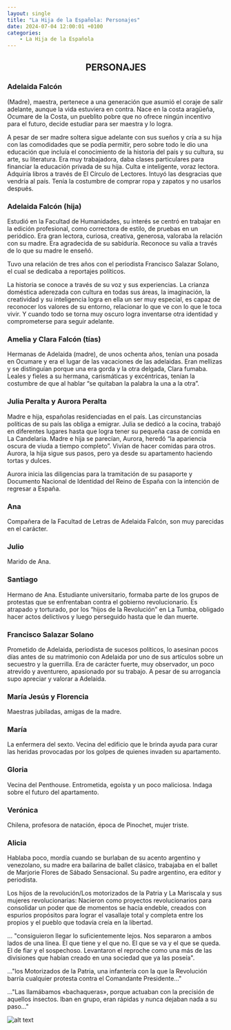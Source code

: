 ```yaml
---
layout: single
title: "La Hija de la Española: Personajes"
date: 2024-07-04 12:00:01 +0100
categories: 
    - La Hija de la Española
---
```

<center><h2>PERSONAJES</h2></center>



<h3>Adelaida Falcón</h3>


(Madre), maestra, pertenece a una 
generación que asumió el coraje de salir 
adelante, aunque la vida estuviera en 
contra. Nace en la costa aragüeña, 
Ocumare de la Costa, un pueblito pobre 
que no ofrece ningún incentivo para el
futuro, decide estudiar para ser maestra
y lo logra.  

A pesar de ser madre soltera sigue 
adelante con sus sueños y cría a su hija
con las comodidades que se podía 
permitir, pero sobre todo le dio una
educación que incluía el conocimiento de
la historia del país y su cultura, su arte, su literatura. Era 
muy trabajadora, daba clases particulares para financiar la 
educación privada de su hija. Culta e inteligente, voraz 
lectora. Adquiría libros a través de El Círculo de Lectores. 
Intuyó las desgracias que vendría al país. Tenía la costumbre de 
comprar ropa y zapatos y no usarlos después.


<h3>Adelaida Falcón (hija)</h3>


Estudió en la Facultad de Humanidades, su interés se centró en 
trabajar en la edición profesional, como correctora de estilo, 
de pruebas en un periódico. Era gran lectora, curiosa, creativa, 
generosa, valoraba la relación con su madre. Era agradecida de 
su sabiduría. Reconoce su valía a través de lo que su madre le 
enseñó. 


Tuvo una relación de tres años con el periodista Francisco 
Salazar Solano, el cual se  dedicaba a reportajes políticos.

La historia se conoce a través de su voz y sus experiencias. La 
crianza doméstica aderezada con cultura en todas sus áreas, la 
imaginación, la creatividad y su inteligencia logra en ella un 
ser muy especial, es capaz de reconocer los valores de su 
entorno, relacionar lo que ve con lo que le toca vivir. Y cuando 
todo se torna muy oscuro logra inventarse otra identidad y 
comprometerse para seguir adelante.

<h3>Amelia y Clara Falcón (tías)</h3>


Hermanas de Adelaida (madre), de unos ochenta años, tenían una 
posada en Ocumare y era el lugar de las vacaciones de las 
adelaidas. Eran mellizas y se distinguían porque una era gorda y 
la otra delgada, Clara fumaba. Leales y fieles a su hermana, 
carismáticas y excéntricas, tenían la costumbre de que al hablar 
“se quitaban la palabra la una a la otra”.



<h3>Julia Peralta y Aurora Peralta</h3>

Madre e hija, españolas residenciadas en el país. Las 
circunstancias políticas de su país las obliga a emigrar. Julia 
se dedicó a la cocina, trabajó en diferentes lugares hasta que 
logra tener su pequeña casa de comida en La Candelaria. Madre e 
hija se parecían, Aurora, heredó “la apariencia oscura de viuda 
a tiempo completo”. Vivían de hacer comidas para otros. Aurora, 
la hija sigue sus pasos, pero ya desde su apartamento haciendo 
tortas y dulces. 

Aurora inicia las diligencias para la tramitación de su 
pasaporte y Documento Nacional de Identidad del Reino de España 
con la intención de regresar a España.


<h3>Ana</h3>
Compañera de la Facultad de Letras  de Adelaida Falcón, son muy 
parecidas en el carácter. 

<h3>Julio</h3>

Marido de Ana.


<h3>Santiago</h3>
 
Hermano de Ana. Estudiante universitario, formaba parte de los 
grupos de protestas que se enfrentaban contra el gobierno 
revolucionario. Es atrapado  y torturado, por los “hijos de la 
Revolución” en La Tumba,  obligado hacer actos delictivos y 
luego perseguido hasta que le dan muerte.


<h3>Francisco Salazar Solano</h3>

Prometido de Adelaida, periodista de sucesos políticos, lo 
asesinan pocos días antes de su matrimonio con Adelaida por uno 
de sus artículos sobre un secuestro y la guerrilla. Era de 
carácter fuerte, muy observador, un poco atrevido y aventurero, 
apasionado por su trabajo.  A pesar de su arrogancia supo 
apreciar y valorar a Adelaida.


<h3>María Jesús y Florencia</h3>

Maestras jubiladas, amigas de la madre.


<h3>María</h3>

La enfermera del sexto. Vecina del edificio que le brinda ayuda 
para curar las heridas provocadas por los golpes de quienes 
invaden su apartamento.

<h3>Gloria</h3>

Vecina del Penthouse. Entrometida, egoísta y un poco maliciosa. 
Indaga sobre el futuro del apartamento.

<h3>Verónica</h3> 

Chilena, profesora de natación, época de Pinochet, mujer triste.

<h3>Alicia</h3> 

Hablaba poco, mordía cuando se burlaban de su acento argentino y 
venezolano, su madre era bailarina de ballet clásico, trabajaba 
en el ballet de Marjorie Flores de Sábado Sensacional. Su padre 
argentino, era editor y periodista.

Los hijos de la revolución/Los motorizados de la Patria y  La 
Mariscala y sus mujeres revolucionarias: 
Nacieron como proyectos revolucionarios para consolidar un poder 
que de momentos se hacía endeble, creados con espurios 
propósitos para lograr el vasallaje total y completa entre los 
propios y el pueblo que todavía creía en la libertad. 

… "consiguieron llegar lo suficientemente lejos. Nos separaron a 
ambos lados de una línea. El que tiene y el que no. El que se va 
y el que se queda. El de fiar y el sospechoso. Levantaron el 
reproche como una más de las divisiones que habían creado en una 
sociedad que ya las poseía".

…"los Motorizados de la Patria, una infantería con la que la 
Revolución barría cualquier protesta contra el Comandante 
Presidente…"

…"Las llamábamos «bachaqueras», porque actuaban con la precisión 
de aquellos insectos. Iban en grupo, eran rápidas y nunca dejaban nada a su paso…"

![alt text](<../assets/img/LA HIJA DE LA ESPAÑOLA INST.jpg>)

